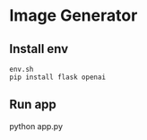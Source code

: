 # Image Generator

## Install env
```
env.sh
pip install flask openai
```

## Run app
python app.py
